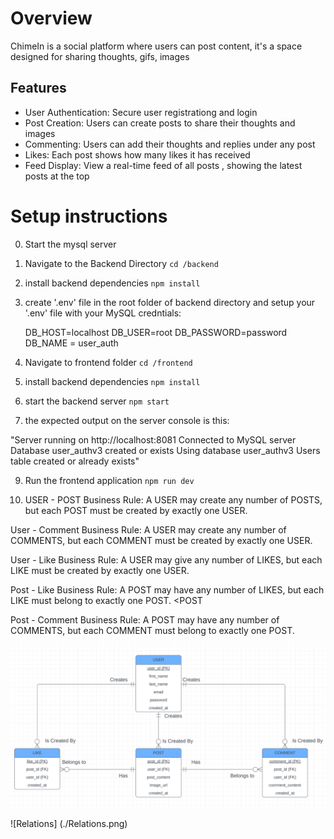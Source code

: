 # Overview

ChimeIn is a social platform where users can post content, it's a space designed for sharing thoughts, gifs, images

## Features

- User Authentication: Secure user registrationg and login
- Post Creation: Users can create posts to share their thoughts and images
- Commenting: Users can add their thoughts and replies under any post
- Likes: Each post shows how many likes it has received
- Feed Display: View a real-time feed of all posts , showing the latest posts at the top

# Setup instructions

0. Start the mysql server

1. Navigate to the Backend Directory
   `cd /backend`
2. install backend dependencies
   `npm install`
3. create '.env' file in the root folder of backend directory and setup your '.env' file with your MySQL credntials:

   DB_HOST=localhost
   DB_USER=root
   DB_PASSWORD=password
   DB_NAME = user_auth

4. Navigate to frontend folder
   `cd /frontend`

5. install backend dependencies
   `npm install`

6. start the backend server
   `npm start`

7. the expected output on the server console is this:

"Server running on http://localhost:8081
Connected to MySQL server
Database user_authv3 created or exists
Using database user_authv3
Users table created or already exists"

9. Run the frontend application
   `npm run dev`

10. USER - POST
    Business Rule: A USER may create any number of POSTS, but each POST must be created by exactly one USER.
    <entity> <minimum cardinality> <relationshop> <maximum> <cardinality> <entity>
    <USER> <may> <Create> <any number> <POSTS>
    <POST> <must be created by> <exactly one> <USER>

User - Comment
Business Rule: A USER may create any number of COMMENTS, but each COMMENT must be created by exactly one USER.
<USER> <may create> <any number> <COMMENTS>
<COMMENT> <must be created by> <exactly one> <USER>

User - Like
Business Rule: A USER may give any number of LIKES, but each LIKE must be created by exactly one USER.
<USER> <may> <give> <any number> <LIKES>
<LIKE> <must be created by> <exactly one> <USER>

Post - Like
Business Rule: A POST may have any number of LIKES, but each LIKE must belong to exactly one POST.
<POST> <may have> <any number> <LIKES>
<LIKE> <must belong to> <exactly one> <POST

Post - Comment
Business Rule: A POST may have any number of COMMENTS, but each COMMENT must belong to exactly one POST.
<POST> <may have> <any number> <COMMENTS>
<COMMENT> <must belong to> <exactly one> <POST>

![ERD Diagram](./ERD.png)

![Relations] (./Relations.png)
